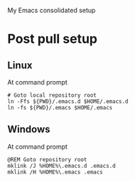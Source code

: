 My Emacs consolidated setup

# Post pull setup

## Linux

At command prompt

~~~
# Goto local repository root
ln -Ffs ${PWD}/.emacs.d $HOME/.emacs.d
ln -fs ${PWD}/.emacs $HOME/.emacs
~~~


## Windows

At command prompt
~~~
@REM Goto repository root
mklink /J %HOME%\.emacs.d .emacs.d
mklink /H %HOME%\.emacs .emacs
